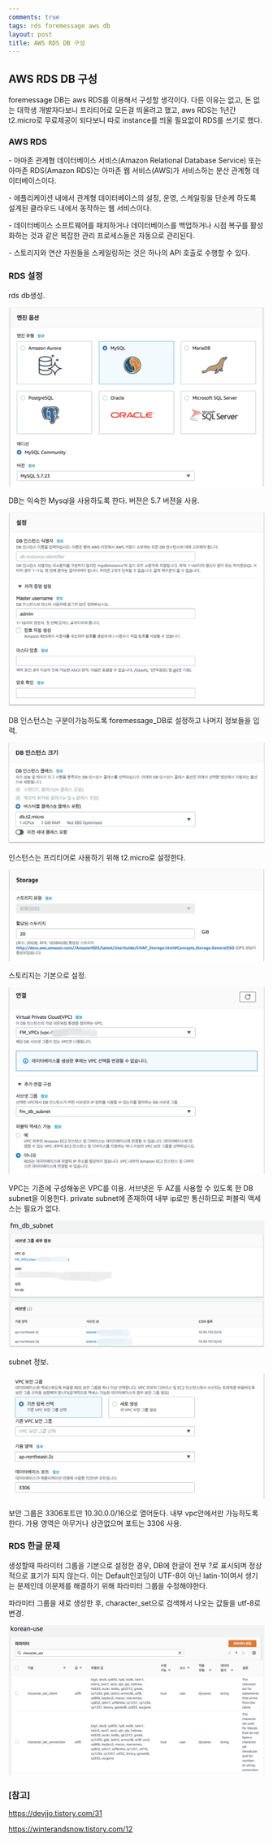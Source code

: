 ```yaml
---
comments: true
tags: rds foremessage aws db
layout: post
title: AWS RDS DB 구성
---
```




## AWS RDS DB 구성

foremessage DB는 aws RDS를 이용해서 구성할 생각이다. 다른 이유는 없고, 돈 없는 대학생 개발자다보니 프리티어로 모든걸 띄울려고 했고, aws RDS는 1년간 t2.micro로 무료제공이 되다보니 따로 instance를 띄울 필요없이 RDS를 쓰기로 했다.



### AWS RDS

\- 아마존 관계형 데이터베이스 서비스(Amazon Relational Database Service) 또는 아마존 RDS(Amazon RDS)는 아마존 웹 서비스(AWS)가 서비스하는 분산 관계형 데이터베이스이다. 

\- 애플리케이션 내에서 관계형 데이터베이스의 설정, 운영, 스케일링을 단순케 하도록 설계된 클라우드 내에서 동작하는 웹 서비스이다.

\- 데이터베이스 소프트웨어를 패치하거나 데이터베이스를 백업하거나 시점 복구를 활성화하는 것과 같은 복잡한 관리 프로세스들은 자동으로 관리된다.

\- 스토리지와 연산 자원들을 스케일링하는 것은 하나의 API 호출로 수행할 수 있다.



### RDS 설정

rds db생성.

![rds_1](../assets/images/rds_1.png)

DB는 익숙한 Mysql을 사용하도록 한다. 버젼은 5.7 버젼을 사용.

![rds_1](../assets/images/rds_2.png)

DB 인스턴스는 구분이가능하도록 foremessage_DB로 설정하고 나머지 정보들을 입력.

![rds_1](../assets/images/rds_3.png)

인스턴스는 프리티어로 사용하기 위해 t2.micro로 설정한다.

![rds_7](../assets/images/rds_7.png)

스토리지는 기본으로 설정.

![rds_4](../assets/images/rds_5.png)

VPC는 기존에 구성해놓은 VPC를 이용. 서브넷은 두 AZ를 사용할 수 있도록 한 DB subnet을 이용한다. private subnet에 존재하여 내부 ip로만 통신하므로 퍼블릭 액세스는 필요가 없다.

![rds_8](../assets/images/rds_8.png)

subnet 정보.

![rds_4](../assets/images/rds_6.png)

보안 그룹은 3306포트만 10.30.0.0/16으로 열어둔다. 내부 vpc안에서만 가능하도록 한다. 가용 영역은 아무거나 상관없으며 포트는 3306 사용.



### RDS 한글 문제

생성할때 파라미터 그룹을 기본으로 설정한 경우, DB에 한글이 전부 ?로 표시되며 정상적으로 표기가 되지 않는다. 이는  Default인코딩이 UTF-8이 아닌 latin-1이여서 생기는 문제인데 이문제를 해결하기 위해 파라미터 그룹을 수정해야한다.

파라미터 그룹을 새로 생성한 후, character_set으로 검색해서 나오는 값들을 utf-8로 변경.

![rds_4](../assets/images/rds_10.png)



### [참고]

https://devjjo.tistory.com/31

https://winterandsnow.tistory.com/12